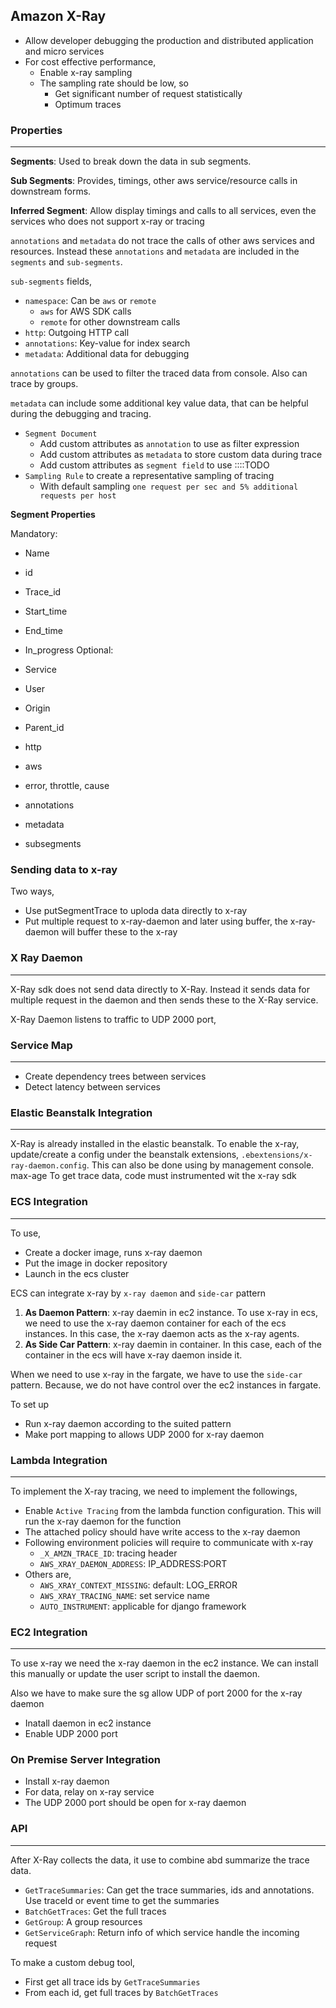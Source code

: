 ## Amazon X-Ray

- Allow developer debugging the production and distributed application and micro services
- For cost effective performance, 
  - Enable x-ray sampling
  - The sampling rate should be low, so
    - Get significant number of request statistically
    - Optimum traces

### Properties

---

**Segments**: Used to break down the data in sub segments.

**Sub Segments**: Provides, timings, other aws service/resource calls in downstream forms.

**Inferred Segment**: Allow display timings and calls to all services, even the services who does not support x-ray or tracing

`annotations` and `metadata` do not trace the calls of other aws services and resources. Instead these `annotations` and `metadata` are included in the `segments` and `sub-segments`.

`sub-segments` fields,

- `namespace`: Can be `aws` or `remote`
  - `aws` for AWS SDK calls
  - `remote` for other downstream calls
- `http`: Outgoing HTTP call
- `annotations`: Key-value for index search
- `metadata`: Additional data for debugging

`annotations` can be used to filter the traced data from console. Also can trace by groups.

`metadata` can include some additional key value data, that can be helpful during the debugging and tracing.

- `Segment Document`
  - Add custom attributes as `annotation` to use as filter expression
  - Add custom attributes as `metadata` to store custom data during trace
  - Add custom attributes as `segment field` to use ::::TODO
- `Sampling Rule` to create a representative sampling of tracing
  - With default sampling `one request per sec and 5% additional requests per host`

**Segment Properties**

Mandatory:

- Name
- id
- Trace_id
- Start_time
- End_time
- In_progress
  Optional:

- Service
- User
- Origin
- Parent_id
- http
- aws
- error, throttle, cause
- annotations
- metadata
- subsegments

### Sending data to x-ray

Two ways,

- Use putSegmentTrace to uploda data directly to x-ray
- Put multiple request to x-ray-daemon and later using buffer, the x-ray-daemon will buffer these to the x-ray

### X Ray Daemon

---

X-Ray sdk does not send data directly to X-Ray. Instead it sends data for multiple request in the daemon and then sends these to the X-Ray service.

X-Ray Daemon listens to traffic to UDP 2000 port,

### Service Map

---

- Create dependency trees between services
- Detect latency between services

### Elastic Beanstalk Integration

---

X-Ray is already installed in the elastic beanstalk. To enable the x-ray, update/create a config under the beanstalk extensions, `.ebextensions/x-ray-daemon.config`. This can also be done using by management console.
max-age
To get trace data, code must instrumented wit the x-ray sdk

### ECS Integration

---

To use,

- Create a docker image, runs x-ray daemon
- Put the image in docker repository
- Launch in the ecs cluster

ECS can integrate x-ray by `x-ray daemon` and `side-car` pattern

1. **As Daemon Pattern**: x-ray daemin in ec2 instance. To use x-ray in ecs, we need to use the x-ray daemon container for each of the ecs instances. In this case, the x-ray daemon acts as the x-ray agents.
2. **As Side Car Pattern**: x-ray daemin in container. In this case, each of the container in the ecs will have x-ray daemon inside it.

When we need to use x-ray in the fargate, we have to use the `side-car` pattern. Because, we do not have control over the ec2 instances in fargate.

To set up

- Run x-ray daemon according to the suited pattern
- Make port mapping to allows UDP 2000 for x-ray daemon

### Lambda Integration

---

To implement the X-ray tracing, we need to implement the followings,

- Enable `Active Tracing` from the lambda function configuration. This will run the x-ray daemon for the function
- The attached policy should have write access to the x-ray daemon
- Following environment policies will require to communicate with x-ray
  - `_X_AMZN_TRACE_ID`: tracing header
  - `AWS_XRAY_DAEMON_ADDRESS`: IP_ADDRESS:PORT
- Others are,
  - `AWS_XRAY_CONTEXT_MISSING`: default: LOG_ERROR
  - `AWS_XRAY_TRACING_NAME`: set service name
  - `AUTO_INSTRUMENT`: applicable for django framework

### EC2 Integration

---

To use x-ray we need the x-ray daemon in the ec2 instance. We can install this manually or update the user script to install the daemon.

Also we have to make sure the sg allow UDP of port 2000 for the x-ray daemon

- Inatall daemon in ec2 instance
- Enable UDP 2000 port

### On Premise Server Integration

- Install x-ray daemon
- For data, relay on x-ray service
- The UDP 2000 port should be open for x-ray daemon

### API

---

After X-Ray collects the data, it use to combine abd summarize the trace data.

- `GetTraceSummaries`: Can get the trace summaries, ids and annotations. Use traceId or event time to get the summaries
- `BatchGetTraces`: Get the full traces
- `GetGroup`: A group resources
- `GetServiceGraph`: Return info of which service handle the incoming request

To make a custom debug tool,

- First get all trace ids by `GetTraceSummaries`
- From each id, get full traces by `BatchGetTraces`
